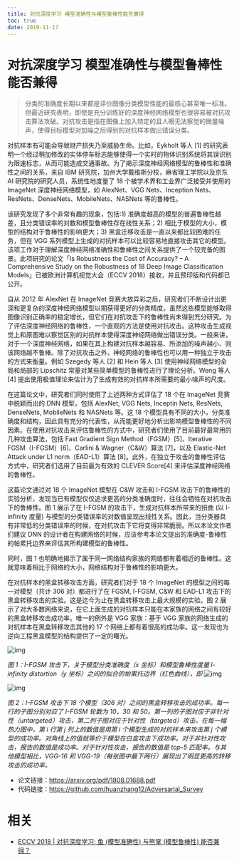 ```yaml
---
title: 对抗深度学习 模型准确性与模型鲁棒性能否兼得
toc: true
date: 2019-11-17
---
```


# 对抗深度学习 模型准确性与模型鲁棒性能否兼得


> 分类的准确度长期以来都是评价图像分类模型性能的最核心甚至唯一标准。但最近研究表明，即使是充分训练好的深度神经网络模型也很容易被对抗攻击算法攻破。对抗攻击是指在图像上加入特定的且人眼无法察觉的微量噪声，使得目标模型对加噪之后得到的对抗样本做出错误分类。



对抗样本有可能会导致财产损失乃至威胁生命。比如，Eykholt 等人 [1] 的研究表明一个经过稍加修改的实体停车标志能够使得一个实时的物体识别系统将其误识别为限速标志，从而可能造成交通事故。为了揭示深度神经网络模型的鲁棒性和准确性之间的关系，来自 IBM 研究院，加州大学戴维斯分校，麻省理工学院以及京东 AI 研究院的研究人员，系统性地度量了 18 个被学术界和工业界广泛接受并使用的 ImageNet 深度神经网络模型，如 AlexNet、VGG Nets、Inception Nets、ResNets、DenseNets、MobileNets、NASNets 等的鲁棒性。



该研究发现了多个非常有趣的现象，包括:1) 准确度越高的模型的普遍鲁棒性越差，且分类错误率的对数和模型鲁棒性存在线性关系；2) 相比于模型的大小，模型的结构对于鲁棒性的影响更大；3) 黑盒迁移攻击是一直以来都比较困难的任务，但在 VGG 系列模型上生成的对抗样本可以比较容易地直接攻击其它的模型。该项工作对于理解深度神经网络准确性和鲁棒性之间关系提供了一个较完备的图景。此项研究的论文「Is Robustness the Cost of Accuracy? – A Comprehensive Study on the Robustness of 18 Deep Image Classification Models」已被欧洲计算机视觉大会（ECCV 2018）接收，并且预印版和代码都已公开。



自从 2012 年 AlexNet 在 ImageNet 竞赛大放异彩之后，研究者们不断设计出更深和更复杂的深度神经网络模型以期获得更好的分类精度。虽然这些模型能够取得图像识别正确率的稳定增长，但它们在对抗攻击下的鲁棒性尚未得到充分研究。为了评估深度神经网络的鲁棒性，一个直观的方法是使用对抗攻击。这种攻击生成视觉上和原图难以察觉区别的对抗样本使得深度神经网络做出错误分类。一般来讲，对于一个深度神经网络，如果在其上构建对抗样本越容易、所添加的噪声越小、则该网络越不鲁棒。除了对抗攻击之外，神经网络的鲁棒性也可以用一种独立于攻击的方式来衡量。例如 Szegedy 等人 [2] 和 Hein 等人 [3] 使用神经网络模型的全局和局部的 Lipschitz 常量对某些简单模型的鲁棒性进行了理论分析。Weng 等人 [4] 提出使用极值理论来估计为了生成有效的对抗样本所需要的最小噪声的尺度。



在这篇论文中，研究者们同时使用了上述两种方式评估了 18 个在 ImageNet 竞赛中脱颖而出的 DNN 模型，包括 AlexNet, VGG Nets, Inceptin Nets, ResNets, DenseNets, MobileNets 和 NASNets 等。这 18 个模型具有不同的大小，分类准确度和结构，因此具有充分的代表性，从而能更好地分析出影响模型鲁棒性的不同因素。在使用对抗攻击来评估鲁棒性的方式中，研究者们使用了目前最好最常用的几种攻击算法，包括 Fast Gradient Sign Method（FGSM）[5]、Iterative FGSM（I-FGSM）[6]、Carlini & Wagner（C&W）算法 [7]，以及 Elastic-Net Attack under L1 norm（EAD-L1）算法 [8]。此外，在独立于攻击的鲁棒性评估方式中，研究者们选用了目前最为有效的 CLEVER Score[4] 来评估深度神经网络的鲁棒性。



这篇论文通过对 18 个 ImageNet 模型在 C&W 攻击和 I-FGSM 攻击下的鲁棒性的实验分析，发现当已有模型仅仅追求更高的分类准确度时，往往会牺牲在对抗攻击下的鲁棒性。图 1 展示了在 I-FGSM 的攻击下，生成对抗样本所带来的扭曲 (以 l-infinity 度量) 与模型的分类错误率的对数值呈现出线性关系。因此，当分类器具有非常低的分类错误率的时候，在对抗攻击下它将变得非常脆弱。所以本论文作者们建议 DNN 的设计者在构建网络的时候，应该参考本论文提出的准确度-鲁棒性的帕累托边界来评估其所构建模型的鲁棒性。



同时，图 1 也明确地揭示了属于同一网络结构家族的网络都有着相近的鲁棒性。这就意味着相比于网络的大小，网络结构对于鲁棒性的影响更大。



在对抗样本的黑盒转移攻击方面，研究者们对于 18 个 ImageNet 的模型之间的每一对模型（共计 306 对）都进行了在 FGSM, I-FGSM, C&W 和 EAD-L1 攻击下的黑盒转移攻击的实验。这是迄今为止在黑盒转移攻击上最大规模的实验。图 2 展示了对大多数网络来说，在它上面生成的对抗样本只能在本家族的网络之间有较好的黑盒转移攻击成功率。唯一的例外是 VGG 家族：基于 VGG 家族的网络生成的对抗样本在黑盒转移攻击其他的 17 个网络上都有着很高的成功率。这一发现也为逆向工程黑盒模型的结构提供了一定的曙光。



![img](https://mmbiz.qpic.cn/mmbiz_png/KmXPKA19gWict4B5wvjH6JL4Ic0wF68SkNqvufH8KO9wg5VZLxhvPl8LG3f9wbU0ZZe3bibWaEN0SibrE7xxXkADQ/640?wx_fmt=png&tp=webp&wxfrom=5&wx_lazy=1&wx_co=1)

*图 1：I-FGSM 攻击下，关于模型分类准确度（x 坐标）和模型鲁棒性度量 l-infinity distortion（y 坐标）之间的拟合的帕累托边界（红色曲线），即* ![img](https://mmbiz.qpic.cn/mmbiz_png/KmXPKA19gWict4B5wvjH6JL4Ic0wF68SkXrRIEX7Cou7OLt4G5I6bd5TTZzbm2ziaPAHndRdKT4iafJRxc7utxFwg/640?wx_fmt=png&tp=webp&wxfrom=5&wx_lazy=1&wx_co=1)



![img](https://mmbiz.qpic.cn/mmbiz_png/KmXPKA19gWict4B5wvjH6JL4Ic0wF68SkXyttgrtSZg5nB26Dm2EGZYKRTIic0J8aicPLy1qYA8qsLXAMJwc5KVWQ/640?wx_fmt=png&tp=webp&wxfrom=5&wx_lazy=1&wx_co=1)

*图 2：I-FGSM 攻击下 18 个模型（306 对）之间的黑盒转移攻击的成功率。每一行的子图分别对应了 I-FGSM 轮数为 10，30 和 50。第一列的子图对应于非针对性（untargeted）攻击，第二列子图对应于针对性（targeted）攻击。在每一幅热力图中，第 i 行第 j 列上的数值是用第 i 个模型生成的对抗样本来攻击第 j 个模型的成功率。对角线上的值就等价于模型在白盒攻击下成功率。对于非针对性攻击，报告的数值是成功率。对于针对性攻击，报告的数值是 top-5 匹配率。与其他模型相比，VGG-16 和 VGG-19（每张图中最下两行）展现出了明显更高的转移攻击的成功率。*



- 论文链接：https://arxiv.org/pdf/1808.01688.pdf
- 代码链接：https://github.com/huanzhang12/Adversarial_Survey


# 相关

- [ECCV 2018 | 对抗深度学习: 鱼 (模型准确性) 与熊掌 (模型鲁棒性) 能否兼得？](https://mp.weixin.qq.com/s?__biz=MzU1NTUxNTM0Mg==&mid=2247489208&idx=1&sn=88c63f31923e57bc1cd30b053e1849df&chksm=fbd27a19cca5f30fe7afa28f60c5c24965e8aa037a6cf8f22cdfc9ebde0c37fddb67f5e9f817&mpshare=1&scene=1&srcid=0816ZJ7H8YMvDiG8FL8UaoEl#rd)
